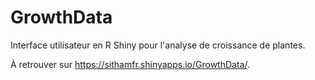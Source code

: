 # GrowthData
Interface utilisateur en R Shiny pour l'analyse de croissance de plantes.

À retrouver sur https://sithamfr.shinyapps.io/GrowthData/.
